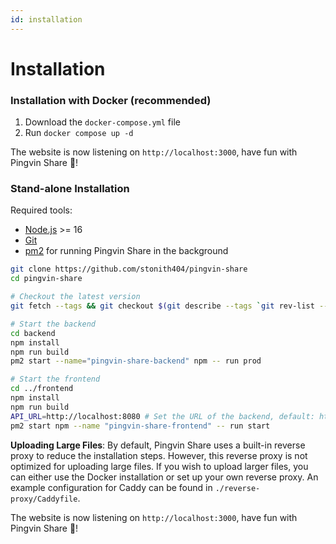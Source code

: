 ```yaml
---
id: installation
---
```


# Installation

### Installation with Docker (recommended)

1. Download the `docker-compose.yml` file
2. Run `docker compose up -d`

The website is now listening on `http://localhost:3000`, have fun with Pingvin Share 🐧!

### Stand-alone Installation

Required tools:

- [Node.js](https://nodejs.org/en/download/) >= 16
- [Git](https://git-scm.com/downloads)
- [pm2](https://pm2.keymetrics.io/) for running Pingvin Share in the background

```bash
git clone https://github.com/stonith404/pingvin-share
cd pingvin-share

# Checkout the latest version
git fetch --tags && git checkout $(git describe --tags `git rev-list --tags --max-count=1`)

# Start the backend
cd backend
npm install
npm run build
pm2 start --name="pingvin-share-backend" npm -- run prod

# Start the frontend
cd ../frontend
npm install
npm run build
API_URL=http://localhost:8080 # Set the URL of the backend, default: http://localhost:8080
pm2 start npm --name "pingvin-share-frontend" -- run start
```

**Uploading Large Files**: By default, Pingvin Share uses a built-in reverse proxy to reduce the installation steps. However, this reverse proxy is not optimized for uploading large files. If you wish to upload larger files, you can either use the Docker installation or set up your own reverse proxy. An example configuration for Caddy can be found in `./reverse-proxy/Caddyfile`.

The website is now listening on `http://localhost:3000`, have fun with Pingvin Share 🐧!
